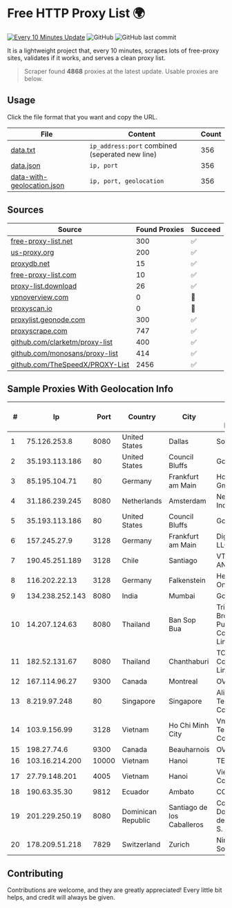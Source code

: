 
# Free HTTP Proxy List 🌍

[![Every 10 Minutes Update](https://github.com/mertguvencli/http-proxy-list/actions/workflows/main.yml/badge.svg?branch=main)](https://github.com/mertguvencli/http-proxy-list/actions/workflows/main.yml)
![GitHub](https://img.shields.io/github/license/mertguvencli/http-proxy-list)
![GitHub last commit](https://img.shields.io/github/last-commit/mertguvencli/http-proxy-list)

It is a lightweight project that, every 10 minutes, scrapes lots of free-proxy sites, validates if it works, and serves a clean proxy list.


> Scraper found **4868** proxies at the latest update. Usable proxies are below.

## Usage

Click the file format that you want and copy the URL.


|File|Content|Count|
|----|-------|-----|
|[data.txt](https://raw.githubusercontent.com/mertguvencli/http-proxy-list/main/proxy-list/data.txt)|`ip_address:port` combined (seperated new line)|356|
|[data.json](https://raw.githubusercontent.com/mertguvencli/http-proxy-list/main/proxy-list/data.json)|`ip, port`|356|
|[data-with-geolocation.json](https://raw.githubusercontent.com/mertguvencli/http-proxy-list/main/proxy-list/data-with-geolocation.json)|`ip, port, geolocation`|356|

## Sources

|Source|Found Proxies|Succeed|
|------|-------------|-------|
|[free-proxy-list.net](https://free-proxy-list.net)|300|✅|
|[us-proxy.org](https://www.us-proxy.org)|200|✅|
|[proxydb.net](http://proxydb.net)|15|✅|
|[free-proxy-list.com](https://free-proxy-list.com/?page=&port=&type%5B%5D=http&type%5B%5D=https&up_time=0&search=Search)|10|✅|
|[proxy-list.download](https://www.proxy-list.download/HTTP)|26|✅|
|[vpnoverview.com](https://vpnoverview.com/privacy/anonymous-browsing/free-proxy-servers)|0|🚫|
|[proxyscan.io](https://www.proxyscan.io)|0|🚫|
|[proxylist.geonode.com](https://proxylist.geonode.com/api/proxy-list?limit=300&page=1&sort_by=lastChecked&sort_type=desc&protocols=http,https)|300|✅|
|[proxyscrape.com](https://api.proxyscrape.com/v2/?request=displayproxies&protocol=http&timeout=10000&country=all&ssl=all&anonymity=all)|747|✅|
|[github.com/clarketm/proxy-list](https://raw.githubusercontent.com/clarketm/proxy-list/master/proxy-list-raw.txt)|400|✅|
|[github.com/monosans/proxy-list](https://raw.githubusercontent.com/monosans/proxy-list/main/proxies/http.txt)|414|✅|
|[github.com/TheSpeedX/PROXY-List](https://raw.githubusercontent.com/TheSpeedX/PROXY-List/master/http.txt)|2456|✅|


## Sample Proxies With Geolocation Info

|#|Ip|Port|Country|City|Internet Service Provider|
|-|--|----|-------|----|-------------------------|
|1|75.126.253.8|8080|United States|Dallas|SoftLayer|
|2|35.193.113.186|80|United States|Council Bluffs|Google LLC|
|3|85.195.104.71|80|Germany|Frankfurt am Main|Host Europe GmbH|
|4|31.186.239.245|8080|Netherlands|Amsterdam|NetSkope Inc|
|5|35.193.113.186|80|United States|Council Bluffs|Google LLC|
|6|157.245.27.9|3128|Germany|Frankfurt am Main|DigitalOcean, LLC|
|7|190.45.251.189|3128|Chile|Santiago|VTR BANDA ANCHA S.A.|
|8|116.202.22.13|3128|Germany|Falkenstein|Hetzner Online GmbH|
|9|134.238.252.143|8080|India|Mumbai|Google LLC|
|10|14.207.124.63|8080|Thailand|Ban Sop Bua|Triple T Broadband Public Company Limited|
|11|182.52.131.67|8080|Thailand|Chanthaburi|TOT Public Company Limited|
|12|167.114.96.27|9300|Canada|Montreal|OVH SAS|
|13|8.219.97.248|80|Singapore|Singapore|Alibaba (US) Technology Co., Ltd.|
|14|103.9.156.99|3128|Vietnam|Ho Chi Minh City|Vnso Technology Company|
|15|198.27.74.6|9300|Canada|Beauharnois|OVH SAS|
|16|103.16.214.200|10000|Vietnam|Hanoi|TEK|
|17|27.79.148.201|4005|Vietnam|Hanoi|Viettel Corporation|
|18|190.63.35.30|9812|Ecuador|Ambato|CONECEL|
|19|201.229.250.19|8080|Dominican Republic|Santiago de los Caballeros|Compañía Dominicana de Teléfonos S. A.|
|20|178.209.51.218|7829|Switzerland|Zurich|Nine Internet Solutions AG|



## Contributing

Contributions are welcome, and they are greatly appreciated! Every
little bit helps, and credit will always be given.

